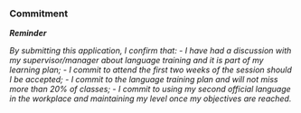 ﻿### Commitment

_**Reminder**_

_By submitting this application, I confirm that:_
_- I have had a discussion with my supervisor/manager about language training and it is part of my learning plan;_
_- I commit to attend the first two weeks of the session should I be accepted;_
_- I commit to the language training plan and will not miss more than 20% of classes;_
_- I commit to using my second official language in the workplace and maintaining my level once my objectives are reached._
